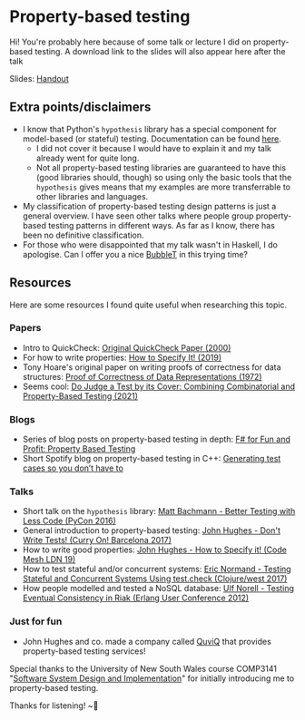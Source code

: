 # Property-based testing

Hi! You're probably here because of some talk or lecture I did on property-based testing. A download link to the slides will also appear here after the talk

Slides: [Handout](https://spdskatr.github.io/misc/pbt_presentation_short.pdf)

## Extra points/disclaimers
- I know that Python's `hypothesis` library has a special component for model-based (or stateful) testing. Documentation can be found [here](https://hypothesis.readthedocs.io/en/latest/stateful.html).
  - I did not cover it because I would have to explain it and my talk already went for quite long.
  - Not all property-based testing libraries are guaranteed to have this (good libraries should, though) so using only the basic tools that the `hypothesis` gives means that my examples are more transferrable to other libraries and languages.
- My classification of property-based testing design patterns is just a general overview. I have seen other talks where people group property-based testing patterns in different ways. As far as I know, there has been no definitive classification.
- For those who were disappointed that my talk wasn't in Haskell, I do apologise. Can I offer you a nice [BubbleT](https://github.com/spdskatr/BubbleT/) in this trying time?

## Resources
Here are some resources I found quite useful when researching this topic.

### Papers
- Intro to QuickCheck: [Original QuickCheck Paper (2000)](https://dl.acm.org/doi/pdf/10.1145/351240.351266)
- For how to write properties: [How to Specify It! (2019)](https://research.chalmers.se/publication/517894/file/517894_Fulltext.pdf)
- Tony Hoare's original paper on writing proofs of correctness for data structures: [Proof of Correctness of Data Representations (1972)](https://link.springer.com/content/pdf/10.1007/BF00289507.pdf)
- Seems cool: [Do Judge a Test by its Cover: Combining Combinatorial and Property-Based Testing (2021)](https://link.springer.com/chapter/10.1007%2F978-3-030-72019-3_10)

### Blogs
- Series of blog posts on property-based testing in depth: [F# for Fun and Profit: Property Based Testing](https://fsharpforfunandprofit.com/series/property-based-testing/)
- Short Spotify blog on property-based testing in C++: [Generating test cases so you don’t have to](https://engineering.atspotify.com/2015/06/25/rapid-check/)

### Talks
- Short talk on the `hypothesis` library: [Matt Bachmann - Better Testing with Less Code (PyCon 2016)](https://youtu.be/jvwfDdgg93E)
- General introduction to property-based testing: [John Hughes - Don't Write Tests! (Curry On! Barcelona 2017)](https://www.youtube.com/watch?v=hXnS_Xjwk2Y)
- How to write good properties: [John Hughes - How to Specify it! (Code Mesh LDN 19)](https://www.youtube.com/watch?v=zvRAyq5wj38)
- How to test stateful and/or concurrent systems: [Eric Normand - Testing Stateful and Concurrent Systems Using test.check (Clojure/west 2017)](https://www.youtube.com/watch?v=r5i_OiZw6Sw)
- How people modelled and tested a NoSQL database: [Ulf Norell - Testing Eventual Consistency in Riak (Erlang User Conference 2012)](https://www.youtube.com/watch?v=x9mW54GJpG0)

### Just for fun
- John Hughes and co. made a company called [QuviQ](http://www.quviq.com) that provides property-based testing services!


Special thanks to the University of New South Wales course COMP3141 "[Software System Design and Implementation](https://cgi.cse.unsw.edu.au/~cs3141/)" for initially introducing me to property-based testing.

Thanks for listening! ~💜
